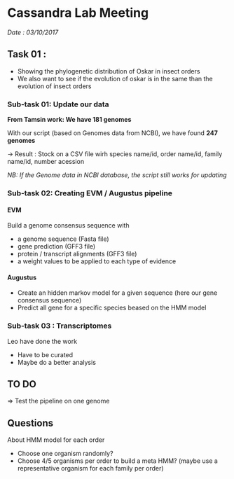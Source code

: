 # Cassandra Lab Meeting
_Date : 03/10/2017_

## Task 01 : 
- Showing the phylogenetic distribution of Oskar in insect orders
- We also want to see if the evolution of oskar is in the same than the evolution of insect orders


### Sub-task 01: Update our data
__From Tamsin work: We have 181 genomes__

With our script (based on Genomes data from NCBI), we have found __247 genomes__ 

$\rightarrow$ Result : Stock on a CSV file wirh species name/id, order name/id, family name/id, number acession

_NB: If the Genome data in NCBI database, the script still works for updating_


### Sub-task 02: Creating EVM / Augustus pipeline

#### EVM
Build a genome consensus sequence with
- a genome sequence (Fasta file)
- gene prediction (GFF3 file)
- protein / transcript alignments (GFF3 file)
- a weight values to be applied to each type of evidence

#### Augustus
- Create an hidden markov model for a given sequence (here our gene consensus sequence)
- Predict all gene for a specific species beased on the HMM model 


### Sub-task 03 : Transcriptomes
Leo have done the work
- Have to be curated
- Maybe do a better analysis

## TO DO
$\Rightarrow$ Test the pipeline on one genome

## Questions
About HMM model for each order
- Choose one organism randomly?
- Choose 4/5 organisms per order to build a meta HMM? (maybe use a representative organism for each family per order)
